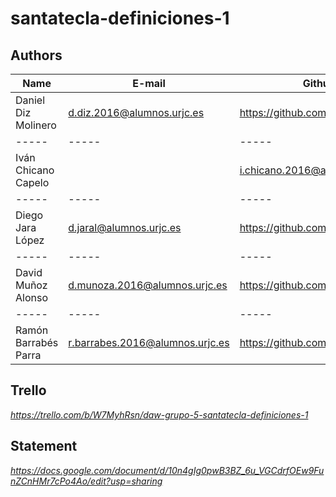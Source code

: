 # santatecla-definiciones-1
## Authors

|Name|E-mail|Github|
|-----|-----|-----|
|Daniel Diz Molinero  |  d.diz.2016@alumnos.urjc.es	    | https://github.com/LordHansTopo|
|-----|-----|-----|
|Iván Chicano Capelo| | i.chicano.2016@alumnos.urjc.es  |	https://github.com/ivchicano   |
|-----|-----|-----|
|Diego Jara López	    | d.jaral@alumnos.urjc.es	        | https://github.com/DiegoJL97   |
|-----|-----|-----|
|David Muñoz Alonso	  | d.munoza.2016@alumnos.urjc.es	  | https://github.com/ggeettaa    |
|-----|-----|-----|
|Ramón Barrabés Parra	| r.barrabes.2016@alumnos.urjc.es |	https://github.com/ram2701     |

## Trello 

*https://trello.com/b/W7MyhRsn/daw-grupo-5-santatecla-definiciones-1*

## Statement

*https://docs.google.com/document/d/10n4gIg0pwB3BZ_6u_VGCdrfOEw9FunZCnHMr7cPo4Ao/edit?usp=sharing*
